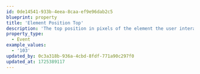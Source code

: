 ```yaml
---
id: 0de14541-933b-4eea-8caa-ef9e96dab2c5
blueprint: property
title: 'Element Position Top'
description: 'The top position in pixels of the element the user interacted with.'
property_type:
  - Event
example_values:
  - '103'
updated_by: 0c3a318b-936a-4cbd-8fdf-771a90c297f0
updated_at: 1725389117
---
```

